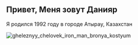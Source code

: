 ## Привет, Меня зовут Данияр

Я родился 1992 году в городе Атырау, Казахстан

![gheleznyy_chelovek_iron_man_bronya_kostyum](https://user-images.githubusercontent.com/103344343/204491263-00b64b5b-7add-4f17-9972-9ae14920921e.jpg)
